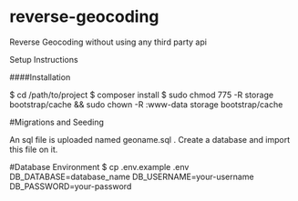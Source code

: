 # reverse-geocoding
Reverse Geocoding without using any third party api

Setup Instructions

####Installation

$ cd /path/to/project
$ composer install
$ sudo chmod 775 -R storage bootstrap/cache && sudo chown -R :www-data storage bootstrap/cache

#Migrations and Seeding

An sql file is uploaded named geoname.sql . Create a database and import this file on it.

#Database Environment
$ cp .env.example .env
DB_DATABASE=database_name
DB_USERNAME=your-username
DB_PASSWORD=your-password